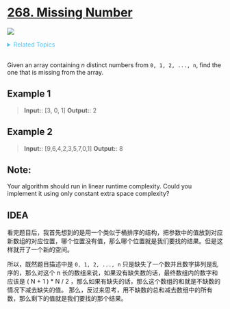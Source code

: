 # [268. Missing Number](https://leetcode.com/problems/remove-duplicates-from-sorted-list/description/)

![](https://img.shields.io/badge/Difficulty-Easy-green.svg)

<details>
<summary style="color:#4FC3F7">Related Topics</summary>

* [`Linked List`](https://leetcode.com/tag/linked-list/)

</details>
<br />

Given an array containing _n_ distinct numbers from `0, 1, 2, ..., n`, find the one that is missing from the array.

## Example 1

> **Input:**: [3, 0, 1]
> **Output:**: 2


## Example 2

> **Input:**: [9,6,4,2,3,5,7,0,1]
> **Output:**: 8

## Note:

Your algorithm should run in linear runtime complexity. Could you implement it using only constant extra space complexity?


## IDEA

看完题目后，我首先想到的是用一个类似于桶排序的结构，把参数中的值放到对应新数组的对应位置，哪个位置没有值，那么哪个位置就是我们要找的结果。但是这样就开了一个新的空间。

所以，既然题目描述中是 `0, 1, 2, ..., n` 只是缺失了一个数并且数字排列是乱序的，那么对这个 n 长的数组来说，如果没有缺失数的话，最终数组内的数字和应该是 ( N + 1 ) * N / 2 ，那么如果有缺失的话，那么这个数组的和就是不缺数的情况下减去缺失的值。
那么，反过来思考，用不缺数的总和减去数组中的所有数，那么剩下的值就是我们要找的那个结果。